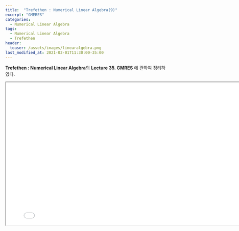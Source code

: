 ```yaml
---
title:  "Trefethen : Numerical Linear Algebra(9)"
excerpt: "GMERES"
categories:
  - Numerical Linear Algebra
tags:
  - Numerical Linear Algebra
  - Trefethen
header:
  teaser: /assets/images/linearalgebra.png
last_modified_at: 2021-03-01T11:30:00-35:00
---
```


**Trefethen : Numerical Linear Algebra**의 **Lecture 35. GMRES** 에 관하여 정리하였다.

<iframe src = "/ViewerJS/#../assets/pdf/Lecture 35. GMRES.pdf" width='800' height='450' allowfullscreen webkitallowfullscreen></iframe>